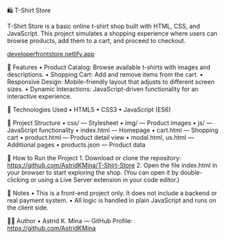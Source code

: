 🛍️ T-Shirt Store

T-Shirt Store is a basic online t-shirt shop built with HTML, CSS, and JavaScript. This project simulates a shopping experience where users can browse products, add them to a cart, and proceed to checkout.

[developerfrontstore.netlify.app](https://developerfrontstore.netlify.app/)

🚀 Features
	•	Product Catalog: Browse available t-shirts with images and descriptions.
	•	Shopping Cart: Add and remove items from the cart.
	•	Responsive Design: Mobile-friendly layout that adjusts to different screen sizes.
	•	Dynamic Interactions: JavaScript-driven functionality for an interactive experience.

🧰 Technologies Used
	•	HTML5
	•	CSS3
	•	JavaScript (ES6)

📂 Project Structure
	•	css/ — Stylesheet
	•	img/ — Product images
	•	js/ — JavaScript functionality
	•	index.html — Homepage
	•	cart.html — Shopping cart
	•	product.html — Product detail view
	•	modal.html, us.html — Additional pages
	•	products.json — Product data

🔧 How to Run the Project
	1.	Download or clone the repository: https://github.com/AstridKMina/T-Shirt-Store
	2.	Open the file index.html in your browser to start exploring the shop.
(You can open it by double-clicking or using a Live Server extension in your code editor.)

📌 Notes
	•	This is a front-end project only. It does not include a backend or real payment system.
	•	All logic is handled in plain JavaScript and runs on the client side.


🙋‍♀️ Author
	•	Astrid K. Mina — GitHub Profile: https://github.com/AstridKMina